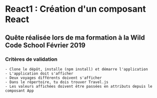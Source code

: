 # React1 : Création d'un composant React

## Quête réalisée lors de ma formation à la Wild Code School Février 2019

### Critères de validation

    - Clone le dépôt, installe (npm install) et démarre l'application
    - L'application doit s'afficher
    - Deux voyages différents doivent s'afficher
    - Dans le répertoire, tu dois trouver Travel.js
    - Les valeurs affichées doivent être passées en attributs depuis le composant App

